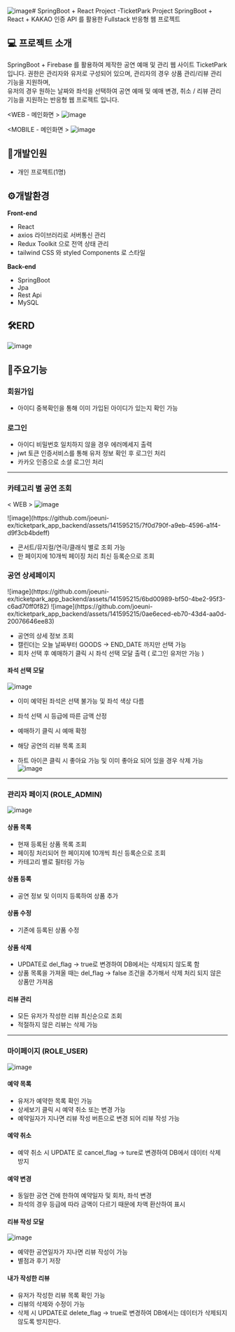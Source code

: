 ![image](https://github.com/joeuni-ex/ticketpark_app_backend/assets/141595215/07e05159-9351-4240-a59f-35f30e23374f)# SpringBoot + React Project -TicketPark Project 
SpringBoot + React + KAKAO 인증 API 를 활용한 Fullstack 반응형 웹 프로젝트 

## 💻 프로젝트 소개
SpringBoot + Firebase 를 활용하여 제작한 공연 예매 및 관리 웹 사이트 TicketPark 입니다. 
권한은 관리자와 유저로 구성되어 있으며, 관리자의 경우 상품 관리/리뷰 관리 기능을 지원하며,   
유저의 경우 원하는 날짜와 좌석을 선택하여 공연 예매 및 예매 변경, 취소 / 리뷰 관리 기능을 지원하는 반응형 웹 프로젝트 입니다.  

<WEB - 메인화면 >
![image](https://github.com/joeuni-ex/ticketpark_app_backend/assets/141595215/e9f28277-fe71-48ec-83c6-d3a09cf86907)

<MOBILE - 메인화면 >
![image](https://github.com/joeuni-ex/ticketpark_app_backend/assets/141595215/740939b0-34c3-474e-817a-2e1753b243e4)


## :raising_hand:개발인원
- 개인 프로젝트(1명)

## ⚙️개발환경
**Front-end**
- React 
- axios 라이브러리로 서버통신 관리
- Redux Toolkit 으로 전역 상태 관리
- tailwind CSS 와 styled Components 로 스타일

**Back-end**
- SpringBoot
- Jpa
- Rest Api
- MySQL
  
## 🛠️ERD
![image](https://github.com/joeuni-ex/ticketpark_app_backend/assets/141595215/7b34142e-9e2e-4abf-8558-82236787b308)


## 📌주요기능

### 회원가입
- 아이디 중복확인을 통해 이미 가입된 아이디가 있는지 확인 가능

### 로그인
- 아이디 비밀번호 일치하지 않을 경우 에러메세지 출력
- jwt 토큰 인증서비스를 통해 유저 정보 확인 후 로그인 처리
- 카카오 인증으로 소셜 로그인 처리

* * *

### 카테고리 별 공연 조회
< WEB > 
![image](https://github.com/joeuni-ex/ticketpark_app_backend/assets/141595215/212d18d5-4e83-4f3e-b981-d301d64cf7c4)

<M0BILE>
  ![image](https://github.com/joeuni-ex/ticketpark_app_backend/assets/141595215/7f0d790f-a9eb-4596-a1f4-d9f3cb4bdeff)

- 콘서트/뮤지컬/연극/클래식 별로 조회 가능
- 한 페이지에 10개씩 페이징 처리 최신 등록순으로 조회


### 공연 상세페이지 
<WEB> 
![image](https://github.com/joeuni-ex/ticketpark_app_backend/assets/141595215/6bd00989-bf50-4be2-95f3-c6ad70ff0f82)
  
<MOBILE>
![image](https://github.com/joeuni-ex/ticketpark_app_backend/assets/141595215/0ae6eced-eb70-43d4-aa0d-20076646ee83)


- 공연의 상세 정보 조회
- 캘린더는 오늘 날짜부터 GOODS -> END_DATE 까지만 선택 가능
- 회차 선택 후 예매하기 클릭 시 좌석 선택 모달 출력 ( 로그인 유저만 가능 )

#### 좌석 선택 모달
![image](https://github.com/joeuni-ex/ticketpark_app_backend/assets/141595215/b579d309-cc8d-43d1-a953-9197f4e4cc1d)
- 이미 예약된 좌석은 선택 불가능 및 좌석 색상 다름
- 좌석 선택 시 등급에 따른 금액 산정
- 예매하기 클릭 시 예매 확정

- 해당 공연의 리뷰 목록 조회
- 하트 아이콘 클릭 시 좋아요 가능 및 이미 좋아요 되어 있을 경우 삭제 가능 
![image](https://github.com/joeuni-ex/ticketpark_app_backend/assets/141595215/d5f5a143-ee3d-4db5-b69e-bd0b6a08880b)


* * *

### 관리자 페이지 (ROLE_ADMIN)
![image](https://github.com/joeuni-ex/ticketpark_app_backend/assets/141595215/6dc2a5e5-ac36-4de4-b0a7-095844dabdf9)

#### 상품 목록
- 현재 등록된 상품 목록 조회
- 페이징 처리되어 한 페이지에 10개씩 최신 등록순으로 조회
- 카테고리 별로 필터링 가능
  
#### 상품 등록 
- 공연 정보 및 이미지 등록하여 상품 추가

#### 상품 수정 
- 기존에 등록된 상품 수정

#### 상품 삭제 
- UPDATE로 del_flag -> true로 변경하여 DB에서는 삭제되지 않도록 함
- 상품 목록을 가져올 때는 del_flag -> false 조건을 추가해서 삭제 처리 되지 않은 상품만 가져옴

#### 리뷰 관리
- 모든 유저가 작성한 리뷰 최신순으로 조회
- 적절하지 않은 리뷰는 삭제 가능 

* * *
### 마이페이지 (ROLE_USER)
![image](https://github.com/joeuni-ex/ticketpark_app_backend/assets/141595215/7a34239d-9ac5-4d87-9e3f-9d94610f4712)

#### 예약 목록 
- 유저가 예약한 목록 확인 가능
- 상세보기 클릭 시 예약 취소 또는 변경 가능
- 예약일자가 지나면 리뷰 작성 버튼으로 변경 되어 리뷰 작성 가능

#### 예약 취소 
- 예약 취소 시 UPDATE 로 cancel_flag -> ture로 변경하여 DB에서 데이터 삭제 방지

#### 예약 변경
- 동일한 공연 건에 한하여 예약일자 및 회차, 좌석 변경
- 좌석의 경우 등급에 따라 금액이 다르기 때문에 차액 환산하여 표시

#### 리뷰 작성 모달
![image](https://github.com/joeuni-ex/ticketpark_app_backend/assets/141595215/5c6c7214-6db2-420a-a30c-567c383da59e)
- 예약한 공연일자가 지나면 리뷰 작성이 가능
- 별점과 후기 저장

#### 내가 작성한 리뷰 
- 유저가 작성한 리뷰 목록 확인 가능
- 리뷰의 삭제와 수정이 가능
- 삭제 시 UPDATE로 delete_flag -> true로 변경하여 DB에서는 데이터가 삭제되지 않도록 방지한다.


